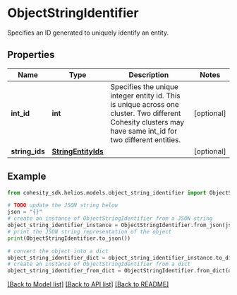 # ObjectStringIdentifier

Specifies an ID generated to uniquely identify an entity.

## Properties

Name | Type | Description | Notes
------------ | ------------- | ------------- | -------------
**int_id** | **int** | Specifies the unique integer entity id. This is unique across one cluster. Two different Cohesity clusters may have same int_id for two different entities. | [optional] 
**string_ids** | [**StringEntityIds**](StringEntityIds.md) |  | [optional] 

## Example

```python
from cohesity_sdk.helios.models.object_string_identifier import ObjectStringIdentifier

# TODO update the JSON string below
json = "{}"
# create an instance of ObjectStringIdentifier from a JSON string
object_string_identifier_instance = ObjectStringIdentifier.from_json(json)
# print the JSON string representation of the object
print(ObjectStringIdentifier.to_json())

# convert the object into a dict
object_string_identifier_dict = object_string_identifier_instance.to_dict()
# create an instance of ObjectStringIdentifier from a dict
object_string_identifier_from_dict = ObjectStringIdentifier.from_dict(object_string_identifier_dict)
```
[[Back to Model list]](../README.md#documentation-for-models) [[Back to API list]](../README.md#documentation-for-api-endpoints) [[Back to README]](../README.md)


